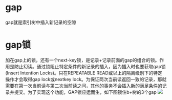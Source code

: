 # gap
gap就是索引树中插入新记录的空隙
# gap锁
加在gap上的锁，还有一个next-key锁，是记录+记录前面的gap的组合的锁。作用是防止幻读。通过锁阻止特定条件的新记录的插入，因为插入时也要获取gap锁(Insert Intention Locks)。只在REPEATABLE READ或以上的隔离级别下的特定操作才会取得gap lock或nextkey lock。为保证两次当前读返回一致的记录，那就需要在第一次当前读与第二次当前读之间，其他的事务不会插入新的满足条件的记录并提交。为了实现这个功能，GAP锁应运而生，如下图锁住b+树的3个gap
![](https://images2015.cnblogs.com/blog/569491/201605/569491-20160531130411383-483975821.jpg)